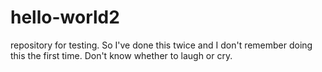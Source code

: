 # hello-world2
repository for testing.
So I've done this twice and I don't remember doing this the first time. 
Don't know whether to laugh or cry.

